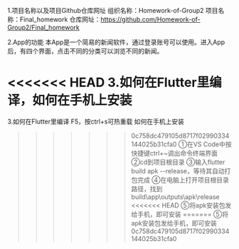 1.项目名称以及项目Github仓库网址
组织名称：Homework-of-Group2
项目名称：Final_homework
仓库网址：https://github.com/Homework-of-Group2/Final_homework

2.App的功能
本App是一个简易的新闻软件，通过登录账号可以使用。进入App后，有四个界面，点击不同的分类可以浏览不同的新闻。


<<<<<<< HEAD
3.如何在Flutter里编译，如何在手机上安装
=======
3.如何在Flutter里编译
F5，按ctrl+s可热重载
如何在手机上安装
>>>>>>> 0c758dc479105d8717f02990334144025b31cfa0
①在VS Code中按快捷键ctrl+~调出命令终端界面
②cd到项目根目录
③输入flutter build apk --release，等待其自动打包完成
④在电脑上打开项目根目录路径，找到build\app\outputs\apk\release
<<<<<<< HEAD
⑤将apk安装包发给手机，即可安装
=======
⑤将apk安装包发给手机，即可安装
>>>>>>> 0c758dc479105d8717f02990334144025b31cfa0
